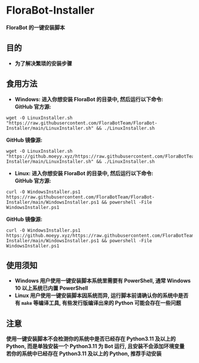 # FloraBot-Installer
**FloraBot 的一键安装脚本**
## 目的
* **为了解决繁琐的安装步骤**
## 食用方法
* **Windows: 进入你想安装 FloraBot 的目录中, 然后运行以下命令:**  
**GitHub 官方源:**  
```Shell
wget -O LinuxInstaller.sh "https://raw.githubusercontent.com/FloraBotTeam/FloraBot-Installer/main/LinuxInstaller.sh" && ./LinuxInstaller.sh
```
**GitHub 镜像源:**  
```Shell
wget -O LinuxInstaller.sh "https://github.moeyy.xyz/https://raw.githubusercontent.com/FloraBotTeam/FloraBot-Installer/main/LinuxInstaller.sh" && ./LinuxInstaller.sh
```
* **Linux: 进入你想安装 FloraBot 的目录中, 然后运行以下命令:**  
**GitHub 官方源:**  
```Shell
curl -O WindowsInstaller.ps1 https://raw.githubusercontent.com/FloraBotTeam/FloraBot-Installer/main/WindowsInstaller.ps1 && powershell -File WindowsInstaller.ps1
```
**GitHub 镜像源:**  
```Shell
curl -O WindowsInstaller.ps1 https://github.moeyy.xyz/https://raw.githubusercontent.com/FloraBotTeam/FloraBot-Installer/main/WindowsInstaller.ps1 && powershell -File WindowsInstaller.ps1
```
## 使用须知
* **Windows 用户使用一键安装脚本系统里需要有 PowerShell, 通常 Windows 10 以上系统已内置 PowerShell**  
* **Linux 用户使用一键安装脚本因系统而异, 运行脚本前请确认你的系统中是否有 `make` 等编译工具, 有些发行版编译出来的 Python 可能会存在一些问题**
## 注意
**使用一键安装脚本不会检测你的系统中是否已经存在 Python3.11 及以上的 Python, 而是单独安装一个 Python3.11 为 Bot 运行, 且安装不会添加环境变量**  
**若你的系统中已经存在 Python3.11 及以上的 Python, 推荐手动安装**
